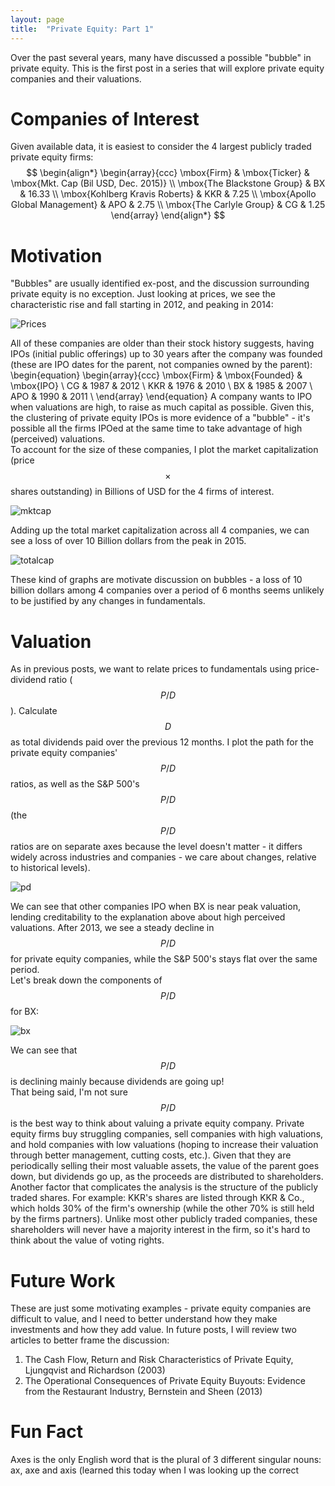 ```yaml
---
layout: page
title:  "Private Equity: Part 1"
---
```

Over the past several years, many have discussed a possible "bubble" in private equity.    This is the first post in a series that will explore private equity companies and their valuations.

# Companies of Interest

Given available data, it is easiest to consider the 4 largest publicly traded private equity firms:
$$
\begin{align*}
\begin{array}{ccc}
\mbox{Firm} & \mbox{Ticker} & \mbox{Mkt. Cap (Bil USD, Dec. 2015)} \\
\mbox{The Blackstone Group} & BX & 16.33 \\
\mbox{Kohlberg Kravis Roberts} & KKR & 7.25 \\
\mbox{Apollo Global Management} & APO & 2.75 \\
\mbox{The Carlyle Group} & CG &  1.25  
\end{array}
\end{align*}
$$

# Motivation

"Bubbles" are usually identified ex-post, and the discussion surrounding private equity is no exception.  Just looking at prices, we see the characteristic rise and fall starting in 2012, and peaking in 2014:

![Prices](/Post_Images/6_28_2016/Prices.png)

All of these companies are older than their stock history suggests, having IPOs (initial public offerings) up to 30 years after the company was founded (these are IPO dates for the parent, not companies owned by the parent):
\begin{equation}
\begin{array}{ccc}
\mbox{Firm} & \mbox{Founded} & \mbox{IPO} \\
 CG & 1987 & 2012  \\
 KKR & 1976 & 2010 \\
 BX &  1985 & 2007 \\
 APO &  1990 & 2011 \\
\end{array}
\end{equation}
A company wants to IPO when valuations are high, to raise as much capital as possible.  Given this, the clustering of private equity IPOs is more evidence of a "bubble" - it's possible all the firms IPOed at the same time to take advantage of high (perceived) valuations. <br />
To account for the size of these companies, I plot the market capitalization (price$$\times$$shares outstanding) in Billions of USD for the 4 firms of interest.

![mktcap](/Post_Images/6_28_2016/mktcap.png)

Adding up the total market capitalization across all 4 companies, we can see a loss of over 10 Billion dollars from the peak in 2015.<br />

![totalcap](/Post_Images/6_28_2016/totalcap.png)

These kind of graphs are motivate discussion on bubbles - a loss of 10 billion dollars among 4 companies over a period of 6 months seems unlikely to be justified by any changes in fundamentals.

# Valuation

As in previous posts, we want to relate prices to fundamentals using price-dividend ratio ($$P/D$$).  Calculate $$D$$ as total dividends paid over the previous 12 months.  I plot the path for the private equity companies' $$P/D$$ ratios, as well as the S&P 500's $$P/D$$ (the $$P/D$$ ratios are on separate axes because the level doesn't matter - it differs widely across industries and companies - we care about changes, relative to historical levels).  <br />

![pd](/Post_Images/6_28_2016/pd.png)

We can see that other companies IPO when BX is near peak valuation, lending creditability to the explanation above about high perceived valuations.  After 2013, we see a steady decline in $$P/D$$ for private equity companies, while the S&P 500's stays flat over the same period.  <br />
Let's break down the components of $$P/D$$ for BX:  <br />

![bx](/Post_Images/6_28_2016/bx.png)

We can see that $$P/D$$ is declining mainly because dividends are going up!  <br />
That being said, I'm not sure $$P/D$$ is the best way to think about valuing a private equity company.  Private equity firms buy struggling companies, sell companies with high valuations, and hold companies with low valuations (hoping to increase their valuation through better management, cutting costs, etc.).  Given that they are periodically selling their most valuable assets, the value of the parent goes down, but dividends go up, as the proceeds are distributed to shareholders.  <br />
Another factor that complicates the analysis is the structure of the publicly traded shares.  For example: KKR's shares are listed through KKR & Co., which holds 30\% of the firm's ownership (while the other 70\% is still held by the firms partners).  Unlike most other publicly traded companies, these shareholders will never have a majority interest in the firm, so it's hard to think about the value of voting rights.

# Future Work

These are just some motivating examples - private equity companies are difficult to value, and I need to better understand how they make investments and how they add value.  In future posts, I will review two articles to better frame the discussion: <br />
1) The Cash Flow, Return and Risk Characteristics of Private Equity, Ljungqvist and Richardson (2003) <br />
2) The Operational Consequences of Private Equity Buyouts:
Evidence from the Restaurant Industry, Bernstein and Sheen (2013)

# Fun Fact

Axes is the only English word that is the plural of 3 different singular nouns: ax, axe and axis (learned this today when I was looking up the correct

